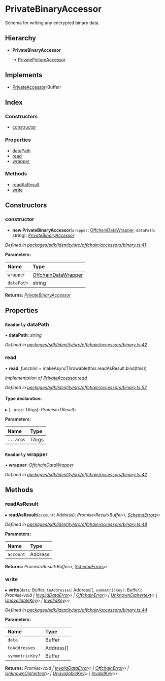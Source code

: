 # PrivateBinaryAccessor

Schema for writing any encrypted binary data.

## Hierarchy

* **PrivateBinaryAccessor**

  ↳ [PrivatePictureAccessor](_offchain_accessors_pictures_.privatepictureaccessor.md)

## Implements

* [PrivateAccessor](../interfaces/_offchain_accessors_interfaces_.privateaccessor.md)‹Buffer›

## Index

### Constructors

* [constructor](_offchain_accessors_binary_.privatebinaryaccessor.md#constructor)

### Properties

* [dataPath](_offchain_accessors_binary_.privatebinaryaccessor.md#readonly-datapath)
* [read](_offchain_accessors_binary_.privatebinaryaccessor.md#read)
* [wrapper](_offchain_accessors_binary_.privatebinaryaccessor.md#readonly-wrapper)

### Methods

* [readAsResult](_offchain_accessors_binary_.privatebinaryaccessor.md#readasresult)
* [write](_offchain_accessors_binary_.privatebinaryaccessor.md#write)

## Constructors

### constructor

+ **new PrivateBinaryAccessor**\(`wrapper`: [OffchainDataWrapper](_offchain_data_wrapper_.offchaindatawrapper.md), `dataPath`: string\): [_PrivateBinaryAccessor_](_offchain_accessors_binary_.privatebinaryaccessor.md)

_Defined in_ [_packages/sdk/identity/src/offchain/accessors/binary.ts:41_](https://github.com/celo-org/celo-monorepo/blob/master/packages/sdk/identity/src/offchain/accessors/binary.ts#L41)

**Parameters:**

| Name | Type |
| :--- | :--- |
| `wrapper` | [OffchainDataWrapper](_offchain_data_wrapper_.offchaindatawrapper.md) |
| `dataPath` | string |

**Returns:** [_PrivateBinaryAccessor_](_offchain_accessors_binary_.privatebinaryaccessor.md)

## Properties

### `Readonly` dataPath

• **dataPath**: _string_

_Defined in_ [_packages/sdk/identity/src/offchain/accessors/binary.ts:42_](https://github.com/celo-org/celo-monorepo/blob/master/packages/sdk/identity/src/offchain/accessors/binary.ts#L42)

### read

• **read**: _function_ = makeAsyncThrowable\(this.readAsResult.bind\(this\)\)

_Implementation of_ [_PrivateAccessor_](../interfaces/_offchain_accessors_interfaces_.privateaccessor.md)_._[_read_](../interfaces/_offchain_accessors_interfaces_.privateaccessor.md#read)

_Defined in_ [_packages/sdk/identity/src/offchain/accessors/binary.ts:52_](https://github.com/celo-org/celo-monorepo/blob/master/packages/sdk/identity/src/offchain/accessors/binary.ts#L52)

#### Type declaration:

▸ \(...`args`: TArgs\): _Promise‹TResult›_

**Parameters:**

| Name | Type |
| :--- | :--- |
| `...args` | TArgs |

### `Readonly` wrapper

• **wrapper**: [_OffchainDataWrapper_](_offchain_data_wrapper_.offchaindatawrapper.md)

_Defined in_ [_packages/sdk/identity/src/offchain/accessors/binary.ts:42_](https://github.com/celo-org/celo-monorepo/blob/master/packages/sdk/identity/src/offchain/accessors/binary.ts#L42)

## Methods

### readAsResult

▸ **readAsResult**\(`account`: Address\): _Promise‹Result‹Buffer‹›,_ [_SchemaErrors_](../modules/_offchain_accessors_errors_.md#schemaerrors)_››_

_Defined in_ [_packages/sdk/identity/src/offchain/accessors/binary.ts:48_](https://github.com/celo-org/celo-monorepo/blob/master/packages/sdk/identity/src/offchain/accessors/binary.ts#L48)

**Parameters:**

| Name | Type |
| :--- | :--- |
| `account` | Address |

**Returns:** _Promise‹Result‹Buffer‹›,_ [_SchemaErrors_](../modules/_offchain_accessors_errors_.md#schemaerrors)_››_

### write

▸ **write**\(`data`: Buffer, `toAddresses`: Address\[\], `symmetricKey?`: Buffer\): _Promise‹void \|_ [_InvalidDataError_](_offchain_accessors_errors_.invaliddataerror.md)_‹› \|_ [_OffchainError_](_offchain_accessors_errors_.offchainerror.md)_‹› \|_ [_UnknownCiphertext_](_offchain_accessors_errors_.unknownciphertext.md)_‹› \|_ [_UnavailableKey_](_offchain_accessors_errors_.unavailablekey.md)_‹› \|_ [_InvalidKey_](_offchain_accessors_errors_.invalidkey.md)_‹››_

_Defined in_ [_packages/sdk/identity/src/offchain/accessors/binary.ts:44_](https://github.com/celo-org/celo-monorepo/blob/master/packages/sdk/identity/src/offchain/accessors/binary.ts#L44)

**Parameters:**

| Name | Type |
| :--- | :--- |
| `data` | Buffer |
| `toAddresses` | Address\[\] |
| `symmetricKey?` | Buffer |

**Returns:** _Promise‹void \|_ [_InvalidDataError_](_offchain_accessors_errors_.invaliddataerror.md)_‹› \|_ [_OffchainError_](_offchain_accessors_errors_.offchainerror.md)_‹› \|_ [_UnknownCiphertext_](_offchain_accessors_errors_.unknownciphertext.md)_‹› \|_ [_UnavailableKey_](_offchain_accessors_errors_.unavailablekey.md)_‹› \|_ [_InvalidKey_](_offchain_accessors_errors_.invalidkey.md)_‹››_

